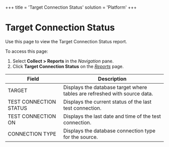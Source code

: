 +++
title = 'Target Connection Status'
solution = 'Platform'
+++

# Target Connection Status

<div class="use">

Use this page to view the Target Connection Status report.

</div>

To access this page:

1.  Select <span style="font-weight: bold;">Collect \> Reports</span> in
    the <span style="font-style: italic;">Navigation</span> pane.
2.  Click <span style="font-weight: bold;"> Target Connection
    Status</span> on the *[Reports](Reports.htm)*
page.

| Field                  | Description                                                               |
| ---------------------- | ------------------------------------------------------------------------- |
| TARGET                 | Displays the database target where tables are refreshed with source data. |
| TEST CONNECTION STATUS | Displays the current status of the last test connection.                  |
| TEST CONNECTION ON     | Displays the last date and time of the test connection.                   |
| CONNECTION TYPE        | Displays the database connection type for the source.                     |
